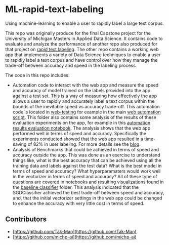 # ML-rapid-text-labeling
Using machine-learning to enable a user to rapidly label a large text corpus.

This repo was originally produce for the final Capstone project for the University of Michigan Masters in Applied Data Science. It contains code to evaluate and analyze the performance of another repo also produced for that project on [rapid text labeling](https://github.com/Tak-Man/ML-rapid-text-labeling-app). The other repo contains a working web app that implements a variety of Data Science techniques to enable a user to rapidly label a text corpus and have control over how they manage the trade-off between accuracy and speed in the labeling process.

The code in this repo includes:
* Automation code to interact with the web app and measure the speed and accuracy of model trained on the labels provided into the app against a test set. This is a way of measuring how effectively the app allows a user to rapidly and accurately label a text corpus within the bounds of the inevitable speed vs accuracy trade-off. This automation code is located in [web-testing](https://github.com/Tak-Man/ML-rapid-text-labeling/tree/main/web-testing) for example in the main [web automation script](https://github.com/Tak-Man/ML-rapid-text-labeling/blob/main/web-testing/web_automate2.py). This folder also contains some analysis of the results of these evaluation experiments on the app, for example in this [automation results evaluation notebook](https://github.com/Tak-Man/ML-rapid-text-labeling/tree/main/web-testing/simulation_eda2.ipynb). The analysis shows that the web app performed well in terms of speed and accuracy. Specifically the experiments conducted showed that the web app resulted in a time-saving of 82% in user labeling. For more details see the [blog](https://michp-ai.github.io/ML-rapid-text-labeling/).
* Analysis of Benchmarks that could be achieved in terms of speed and accuracy outside the app. This was done as an exercise to understand things like, what is the best accuracy that can be achieved using all the training data and labels against the test data? What is the best model in terms of speed and accuracy? What hyperparamaters would work well in the vectorizer in terms of speed and accuracy? All of these type of questions are covered in notebooks and resulting visualizations found in the [baseline classifier](https://github.com/Tak-Man/ML-rapid-text-labeling/tree/main/baseline-classifier) folder. This analysis indicated that the SGDClassifier achieved the best trade-off between speed and accuracy, and, that the initial vectorizer settings in the web app could be changed to enhance the accuracy with very little cost in terms of speed.

## Contributors
* [https://github.com/Tak-Man](https://github.com/Tak-Man)
* [https://github.com/michp-ai](https://github.com/michp-ai)

